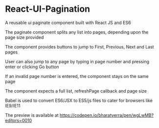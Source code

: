 # React-UI-Pagination

A reusable ui paginate component built with React JS and ES6

The paginate component splits any list into pages, depending upon the page size provided

The component provides buttons to jump to First, Previous, Next and Last pages

User can also jump to any page by typing in page number and pressing enter or clicking Go button

If an invalid page number is entered, the component stays on the same page

The component expects a full list, refreshPage callback and page size

Babel is used to convert ES6/JSX to ES5/js files to cater for browsers like IE9/IE11

The preview is available at https://codepen.io/bharatyerra/pen/wgLwMB?editors=0010




